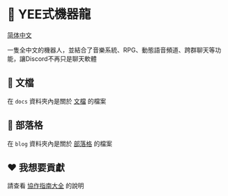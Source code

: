 # 🦖 YEE式機器龍

[简体中文](README-zh_cn.md)

一隻全中文的機器人，並結合了音樂系統、RPG、動態語音頻道、跨群聊天等功能，讓Discord不再只是聊天軟體

## 📖 文檔

在 `docs` 資料夾內是關於 [文檔](https://yeecord.com/docs/) 的檔案

## 📝 部落格

在 `blog` 資料夾內是關於 [部落格](https://yeecord.com/blog/) 的檔案

## ❤️ 我想要貢獻

請查看 [協作指南大全](CONTRIBUTING.md) 的說明